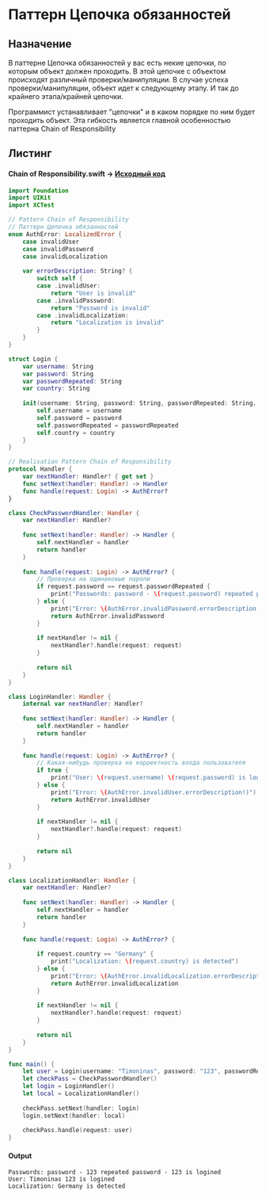 # Паттерн Цепочка обязанностей

## Назначение

В паттерне Цепочка обязанностей у вас есть некие цепочки, по которым объект должен проходить. 
В этой цепочке с объектом происходят различный проверки/манипуляции. 
В случае успеха проверки/манипуляции, объект идет к следующему этапу.
И так до крайнего этапа/крайней цепочки.

Программист устанавливает "цепочки" и в каком порядке по ним будет проходить объект. 
Эта гибкость является главной особенностью паттерна Chain of Responsibility

## Листинг 

#### Chain of Responsibility.swift -> [Исходный код](https://github.com/timoninas/design-patterns/blob/master/Behavioral%20Patterns/Chain%20of%20Responsibility/Chain%20of%20Responsibility.swift)

```Swift
import Foundation
import UIKit
import XCTest

// Pattern Chain of Responsibility
// Паттерн Цепочка обязанностей
enum AuthError: LocalizedError {
    case invalidUser
    case invalidPassword
    case invalidLocalization
    
    var errorDescription: String? {
        switch self {
        case .invalidUser:
            return "User is invalid"
        case .invalidPassword:
            return "Password is invalid"
        case .invalidLocalization:
            return "Localization is invalid"
        }
    }
}

struct Login {
    var username: String
    var password: String
    var passwordRepeated: String
    var country: String
    
    init(username: String, password: String, passwordRepeated: String, country: String) {
        self.username = username
        self.password = password
        self.passwordRepeated = passwordRepeated
        self.country = country
    }
}

// Realisation Pattern Chain of Responsibility
protocol Handler {
    var nextHandler: Handler? { get set }
    func setNext(handler: Handler) -> Handler
    func handle(request: Login) -> AuthError?
}

class CheckPasswordHandler: Handler {
    var nextHandler: Handler?
    
    func setNext(handler: Handler) -> Handler {
        self.nextHandler = handler
        return handler
    }
    
    func handle(request: Login) -> AuthError? {
        // Проверка на одинаковые пароли
        if request.password == request.passwordRepeated {
            print("Passwords: password - \(request.password) repeated password - \(request.passwordRepeated) is logined")
        } else {
            print("Error: \(AuthError.invalidPassword.errorDescription!)")
            return AuthError.invalidPassword
        }
        
        if nextHandler != nil {
            nextHandler?.handle(request: request)
        }
        
        return nil
    }
}

class LoginHandler: Handler {
    internal var nextHandler: Handler?
    
    func setNext(handler: Handler) -> Handler {
        self.nextHandler = handler
        return handler
    }
    
    func handle(request: Login) -> AuthError? {
        // Какая-нибудь проверка на корректность входа пользователя
        if true {
            print("User: \(request.username) \(request.password) is logined")
        } else {
            print("Error: \(AuthError.invalidUser.errorDescription!)")
            return AuthError.invalidUser
        }
        
        if nextHandler != nil {
            nextHandler?.handle(request: request)
        }
        
        return nil
    }
}

class LocalizationHandler: Handler {
    var nextHandler: Handler?
    
    func setNext(handler: Handler) -> Handler {
        self.nextHandler = handler
        return handler
    }
    
    func handle(request: Login) -> AuthError? {
        
        if request.country == "Germany" {
            print("Localization: \(request.country) is detected")
        } else {
            print("Error: \(AuthError.invalidLocalization.errorDescription!)")
            return AuthError.invalidLocalization
        }
        
        if nextHandler != nil {
            nextHandler?.handle(request: request)
        }
        
        return nil
    }
}

func main() {
    let user = Login(username: "Timoninas", password: "123", passwordRepeated: "123", country: "Germany")
    let checkPass = CheckPasswordHandler()
    let login = LoginHandler()
    let local = LocalizationHandler()
    
    checkPass.setNext(handler: login)
    login.setNext(handler: local)
    
    checkPass.handle(request: user)
}
```

#### Output
```Console
Passwords: password - 123 repeated password - 123 is logined
User: Timoninas 123 is logined
Localization: Germany is detected

```

